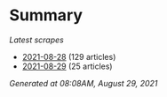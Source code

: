 # Summary
*Latest scrapes*
* [2021-08-28](https://github.com/nuuuwan/news_lk/blob/data/news_lk.2021-08-28.json) (129 articles)
* [2021-08-29](https://github.com/nuuuwan/news_lk/blob/data/news_lk.2021-08-29.json) (25 articles)

*Generated at 08:08AM, August 29, 2021*
